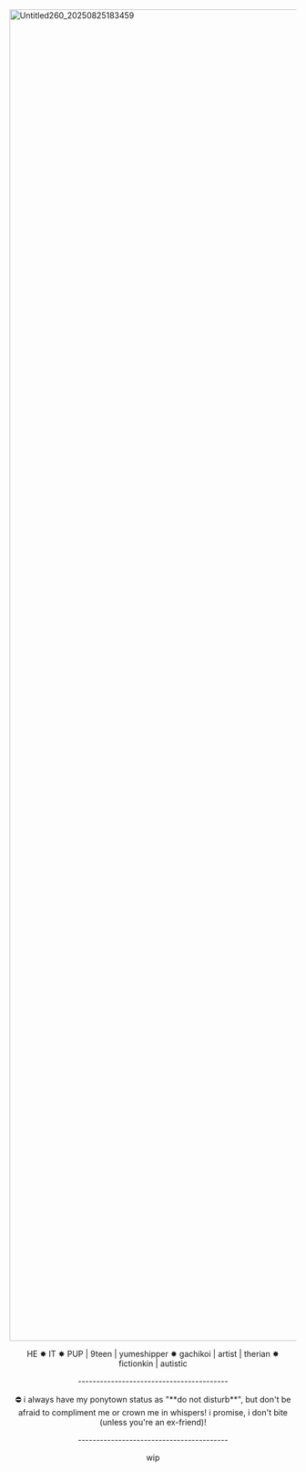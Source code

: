<img width="3035" height="2336" alt="Untitled260_20250825183459" src="https://github.com/user-attachments/assets/22c584ab-6848-4069-9095-49a69119e67c" />
<p align="center"> HE ✸ IT ✸ PUP | 9teen | yumeshipper ✸ gachikoi | artist | therian ✸ fictionkin | autistic </p>
<p align="center">----------------------------------------- </p>
<p align="center"> ⛔️ i always have my ponytown status as "**do not disturb**", but don't be afraid to compliment me or crown me in whispers! i promise, i don't bite (unless you're an ex-friend)! </p> <p align="center">----------------------------------------- </p> <p align="center"> wip </p>
